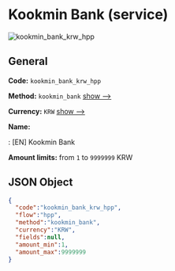 
# Kookmin Bank (service) 
![kookmin_bank_krw_hpp](https://static.openfintech.io/payment_methods/kookmin_bank_krw_hpp/logo.svg?w=400&c=v0.59.26#w200)  

## General 
 
**Code:** `kookmin_bank_krw_hpp` 
 
**Method:** `kookmin_bank` 
 [show -->](/payment-methods/kookmin_bank/) 
 
**Currency:** `KRW` [show -->](/currencies/KRW/) 
 
**Name:** 
 
:	[EN] Kookmin Bank 
 
**Amount limits:** from `1` to `9999999` KRW 

## JSON Object 

```json
{
  "code":"kookmin_bank_krw_hpp",
  "flow":"hpp",
  "method":"kookmin_bank",
  "currency":"KRW",
  "fields":null,
  "amount_min":1,
  "amount_max":9999999
}
```  
